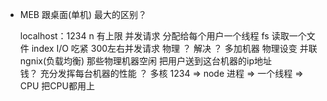 - MEB 跟桌面(单机) 最大的区别？

  localhost：1234 n 有上限 
  并发请求
  分配给每个用户一个线程 fs 读取一个文件 index
  I/O 吃紧 300左右并发请求 物理 ？ 解决 ？ 多加机器
  物理设变 并联
  ngnix(负载均衡)  那些物理机器空闲 把用户送到这台机器的ip地址  
  钱？
  充分发挥每台机器的性能 ？ 多核 
  1234 => node 进程 => 一个线程  => CPU 
  把CPU都用上
